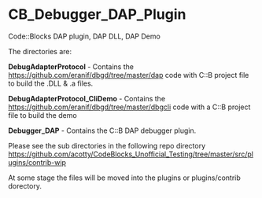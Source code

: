 # CB_Debugger_DAP_Plugin

Code::Blocks DAP plugin, DAP DLL, DAP Demo

The directories are:

**DebugAdapterProtocol**  - Contains the https://github.com/eranif/dbgd/tree/master/dap code with C::B project file to build the .DLL & .a files.

**DebugAdapterProtocol_CliDemo** - Contains the https://github.com/eranif/dbgd/tree/master/dbgcli code with a C::B project file to build the demo

**Debugger_DAP** - Contains the C::B DAP debugger plugin.

Please see the sub directories in the following repo directory 
https://github.com/acotty/CodeBlocks_Unofficial_Testing/tree/master/src/plugins/contrib-wip

At some stage the files will be moved into the plugins or plugins/contrib dorectory.
